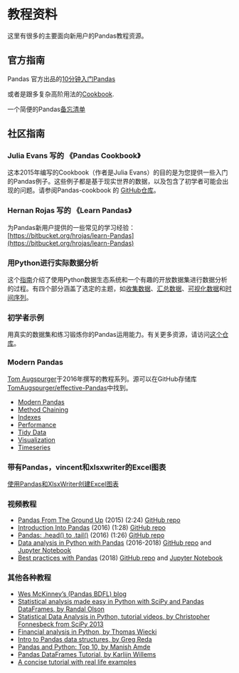  # 教程资料

  这里有很多的主要面向新用户的Pandas教程资源。

  ## 官方指南

  Pandas 官方出品的[10分钟入门Pandas](/docs/getting_started/10min.html)

  或者是跟多复杂高阶用法的[Cookbook](/docs/user_guide/cookbook.html).

  一个简便的Pandas[备忘清单](http://Pandas.pydata.org/Pandas_Cheat_Sheet.pdf)

  ## 社区指南

  ### Julia Evans 写的 《Pandas Cookbook》

  这本2015年编写的Cookbook（作者是Julia Evans）的目的是为您提供一些入门的Pandas例子。这些例子都是基于现实世界的数据，以及包含了初学者可能会出现的问题。请参阅Pandas-cookbook 的 [GitHub仓库](http://github.com/jvns/Pandas-cookbook)。

  ### Hernan Rojas 写的 《Learn Pandas》

  为Pandas新用户提供的一些常见的学习经验：[https://bitbucket.org/hrojas/learn-Pandas](https://bitbucket.org/hrojas/learn-Pandas)

  ### 用Python进行实际数据分析

  这个[指南](http://wavedatalab.github.io/datawithpython)介绍了使用Python数据生态系统和一个有趣的开放数据集进行数据分析的过程。有四个部分涵盖了选定的主题，如[收集数据](http://wavedatalab.github.io/datawithpython/munge.html)、[汇总数据](http://wavedatalab.github.io/datawithpython/aggregate.html)、[可视化数据](http://wavedatalab.github.io/datawithpython/visualize.html)和[时间序列](http://wavedatalab.github.io/datawithpython/timeseries.html)。

  ### 初学者示例

  用真实的数据集和练习锻炼你的Pandas运用能力。有关更多资源，请访问[这个仓库](https://github.com/guipsamora/Pandas_exercises)。

  ### Modern Pandas

  [Tom Augspurger](https://github.com/TomAugspurger)于2016年撰写的教程系列。源可以在GitHub存储库[TomAugspurger/effective-Pandas](https://github.com/TomAugspurger/effective-Pandas)中找到。

  - [Modern Pandas](http://tomaugspurger.github.io/modern-1-intro.html)
  - [Method Chaining](http://tomaugspurger.github.io/method-chaining.html)
  - [Indexes](http://tomaugspurger.github.io/modern-3-indexes.html)
  - [Performance](http://tomaugspurger.github.io/modern-4-performance.html)
  - [Tidy Data](http://tomaugspurger.github.io/modern-5-tidy.html)
  - [Visualization](http://tomaugspurger.github.io/modern-6-visualization.html)
  - [Timeseries](http://tomaugspurger.github.io/modern-7-timeseries.html)

  ### 带有Pandas，vincent和xlsxwriter的Excel图表

  [使用Pandas和XlsxWriter创建Excel图表](https://Pandas-xlsxwriter-charts.readthedocs.io/)

  ### 视频教程

  - [Pandas From The Ground Up](https://www.youtube.com/watch?v=5JnMutdy6Fw) (2015) (2:24) [GitHub repo](https://github.com/brandon-rhodes/pycon-Pandas-tutorial)
  - [Introduction Into Pandas](https://www.youtube.com/watch?v=-NR-ynQg0YM) (2016) (1:28) [GitHub repo](https://github.com/chendaniely/2016-pydata-carolinas-Pandas)
  - [Pandas: .head() to .tail()](https://www.youtube.com/watch?v=7vuO9QXDN50) (2016) (1:26) [GitHub repo](https://github.com/TomAugspurger/pydata-chi-h2t)
  - [Data analysis in Python with Pandas](https://www.youtube.com/playlist?list=PL5-da3qGB5ICCsgW1MxlZ0Hq8LL5U3u9y) (2016-2018) [GitHub repo](https://github.com/justmarkham/Pandas-videos) and [Jupyter Notebook](http://nbviewer.jupyter.org/github/justmarkham/Pandas-videos/blob/master/Pandas.ipynb)
  - [Best practices with Pandas](https://www.youtube.com/playlist?list=PL5-da3qGB5IBITZj_dYSFqnd_15JgqwA6) (2018) [GitHub repo](https://github.com/justmarkham/pycon-2018-tutorial) and [Jupyter Notebook](http://nbviewer.jupyter.org/github/justmarkham/pycon-2018-tutorial/blob/master/tutorial.ipynb)

  ### 其他各种教程

  - [Wes McKinney’s (Pandas BDFL) blog](http://blog.wesmckinney.com/)
  - [Statistical analysis made easy in Python with SciPy and Pandas DataFrames, by Randal Olson](http://www.randalolson.com/2012/08/06/statistical-analysis-made-easy-in-python/)
  - [Statistical Data Analysis in Python, tutorial videos, by Christopher Fonnesbeck from SciPy 2013](http://conference.scipy.org/scipy2013/tutorial_detail.php?id=109)
  - [Financial analysis in Python, by Thomas Wiecki](http://nbviewer.ipython.org/github/twiecki/financial-analysis-python-tutorial/blob/master/1.%20Pandas%20Basics.ipynb)
  - [Intro to Pandas data structures, by Greg Reda](http://www.gregreda.com/2013/10/26/intro-to-Pandas-data-structures/)
  - [Pandas and Python: Top 10, by Manish Amde](http://manishamde.github.io/blog/2013/03/07/Pandas-and-python-top-10/)
  - [Pandas DataFrames Tutorial, by Karlijn Willems](http://www.datacamp.com/community/tutorials/Pandas-tutorial-dataframe-python)
  - [A concise tutorial with real life examples](https://tutswiki.com/Pandas-cookbook/chapter1)

